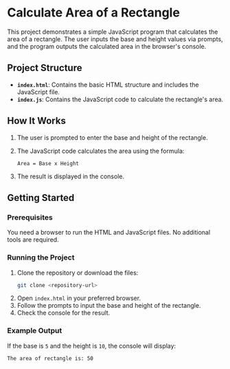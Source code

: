 # Calculate Area of a Rectangle

This project demonstrates a simple JavaScript program that calculates the area of a rectangle. The user inputs the base and height values via prompts, and the program outputs the calculated area in the browser's console.

## Project Structure

- **`index.html`**: Contains the basic HTML structure and includes the JavaScript file.
- **`index.js`**: Contains the JavaScript code to calculate the rectangle's area.

## How It Works

1. The user is prompted to enter the base and height of the rectangle.
2. The JavaScript code calculates the area using the formula:
   
   ```
   Area = Base x Height
   ```

3. The result is displayed in the console.

## Getting Started

### Prerequisites

You need a browser to run the HTML and JavaScript files. No additional tools are required.

### Running the Project

1. Clone the repository or download the files:
   ```bash
   git clone <repository-url>
   ```
2. Open `index.html` in your preferred browser.
3. Follow the prompts to input the base and height of the rectangle.
4. Check the console for the result.

### Example Output

If the base is `5` and the height is `10`, the console will display:
```
The area of rectangle is: 50
```
